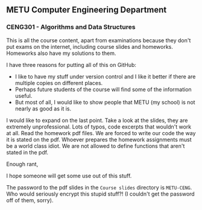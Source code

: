 ## METU Computer Engineering Department
### CENG301 - Algorithms and Data Structures

This is all the course content, apart from examinations because they don't put
exams on the internet, including course slides and homeworks. Homeworks also
have my solutions to them.

I have three reasons for putting all of this on GitHub:
* I like to have my stuff under version control and I like it better if there are multiple copies on different places.
* Perhaps future students of the course will find some of the information useful.
* But most of all, I would like to show people that METU (my school) is not nearly as good as it is.

I would like to expand on the last point. 
Take a look at the slides, they are extremely unprofessional. Lots of typos, code excerpts that wouldn't work at all.
Read the homework pdf files. We are forced to write our code the way it is stated on the pdf. Whoever prepares the homework assignments must be a world class idiot. We are not allowed to define functions that aren't stated in the pdf. 

Enough rant,

I hope someone will get some use out of this stuff.

The password to the pdf slides in the ``Course slides`` directory is ``METU-CENG``. Who would seriously encrypt this stupid stuff?! (I couldn't get the password off of them, sorry).
